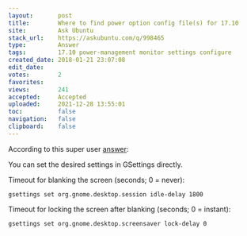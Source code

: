 ```yaml
---
layout:       post
title:        Where to find power option config file(s) for 17.10
site:         Ask Ubuntu
stack_url:    https://askubuntu.com/q/998465
type:         Answer
tags:         17.10 power-management monitor settings configure
created_date: 2018-01-21 23:07:08
edit_date:    
votes:        2
favorites:    
views:        241
accepted:     Accepted
uploaded:     2021-12-28 13:55:01
toc:          false
navigation:   false
clipboard:    false
---
```


According to this super user [answer][1]:

You can set the desired settings in GSettings directly.

Timeout for blanking the screen (seconds; 0 = never):

``` 
gsettings set org.gnome.desktop.session idle-delay 1800

```

Timeout for locking the screen after blanking (seconds; 0 = instant):

``` 
gsettings set org.gnome.desktop.screensaver lock-delay 0

```



  [1]: https://superuser.com/questions/727120/make-gnome-screen-lock-after-1-hour-not-15-minutes
